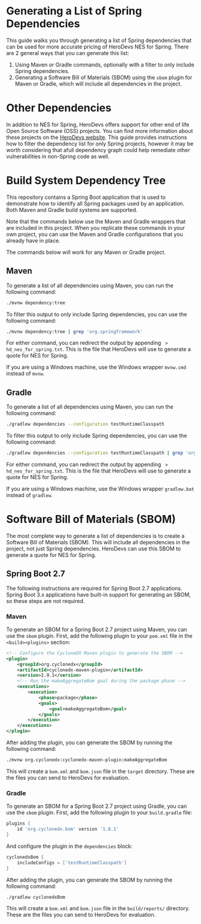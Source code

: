 # Generating a List of Spring Dependencies

This guide walks you through generating a list of Spring dependencies that can be used for more accurate pricing of HeroDevs NES for Spring. There are 2 general ways that you can generate this list:

1. Using Maven or Gradle commands, optionally with a filter to only include Spring dependencies.
2. Generating a Software Bill of Materials (SBOM) using the `sbom` plugin for Maven or Gradle, which will include all dependencies in the project.

# Other Dependencies

In addition to NES for Spring, HeroDevs offers support for other end of life Open Source Software (OSS) projects. You can find more information about these projects on the [HeroDevs website](https://herodevs.com). This guide provides instructions how to filter the dependency list for only Spring projects, however it may be worth considering that afull dependency graph could help remediate other vulnerabilities in non-Spring code as well.

# Build System Dependency Tree

This repository contains a Spring Boot application that is used to demonstrate how to identify all Spring packages used by an application. Both Maven and Gradle build systems are supported.

Note that the commands below use the Maven and Gradle wrappers that are included in this project. When you replicate these commands in your own project, you can use the Maven and Gradle configurations that you already have in place.

The commands below will work for any Maven or Gradle project.

## Maven

To generate a list of all dependencies using Maven, you can run the following command:
```bash
./mvnw dependency:tree
```

To filter this output to only include Spring dependencies, you can use the following command:
```bash 
./mvnw dependency:tree | grep 'org.springframework'
```

For either command, you can redirect the output by appending ` > hd_nes_for_spring.txt`. This is the file that HeroDevs will use to generate a quote for NES for Spring.

If you are using a Windows machine, use the Windows wrapper `mvnw.cmd` instead of `mvnw`.

## Gradle

To generate a list of all dependencies using Maven, you can run the following command:
```bash
./gradlew dependencies --configuration testRuntimeClasspath
```

To filter this output to only include Spring dependencies, you can use the following command:
```bash 
./gradlew dependencies --configuration testRuntimeClasspath | grep 'org.springframework'
```

For either command, you can redirect the output by appending ` > hd_nes_for_spring.txt`. This is the file that HeroDevs will use to generate a quote for NES for Spring.

If you are using a Windows machine, use the Windows wrapper `gradlew.bat` instead of `gradlew`.

# Software Bill of Materials (SBOM)

The most complete way to generate a list of dependencies is to create a Software Bill of Materials (SBOM). This will include all dependencies in the project, not just Spring dependencies. HeroDevs can use this SBOM to generate a quote for NES for Spring.

## Spring Boot 2.7

The following instructions are required for Spring Boot 2.7 applications. Spring Boot 3.x applications have built-in support for generating an SBOM, so these steps are not required.

### Maven

To generate an SBOM for a Spring Boot 2.7 project using Maven, you can use the `sbom` plugin. First, add the following plugin to your `pom.xml` file in the `<build><plugins>` section:

```xml
<!-- Configure the CycloneDX Maven plugin to generate the SBOM -->
<plugin>
    <groupId>org.cyclonedx</groupId>
    <artifactId>cyclonedx-maven-plugin</artifactId>
    <version>2.9.1</version>
    <!-- Run the makeAggregateBom goal during the package phase -->
    <executions>
        <execution>
            <phase>package</phase>
            <goals>
                <goal>makeAggregateBom</goal>
            </goals>
        </execution>
    </executions>
</plugin>
```

After adding the plugin, you can generate the SBOM by running the following command:
```bash
./mvnw org.cyclonedx:cyclonedx-maven-plugin:makeAggregateBom
```

This will create a `bom.xml` and `bom.json` file in the `target` directory. These are the files you can send to HeroDevs for evaluation.

### Gradle

To generate an SBOM for a Spring Boot 2.7 project using Gradle, you can use the `sbom` plugin. First, add the following plugin to your `build.gradle` file:

```groovy
plugins {
    id 'org.cyclonedx.bom' version '1.8.1'
}
```

And configure the plugin in the `dependencies` block:

```groovy
cyclonedxBom {
	includeConfigs = ['testRuntimeClasspath']
}
```

After adding the plugin, you can generate the SBOM by running the following command:
```bash
./gradlew cyclonedxBom
```
This will create a `bom.xml` and `bom.json` file in the `build/reports/` directory. These are the files you can send to HeroDevs for evaluation.